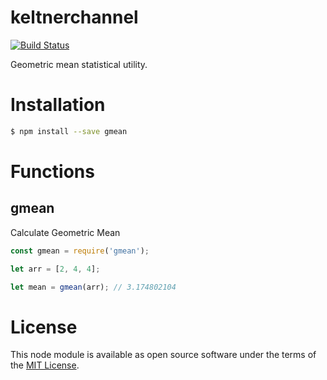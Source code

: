 # keltnerchannel

[![Build Status](https://travis-ci.org/cpankaj/gmean.svg?branch=master)](https://travis-ci.org/cpankaj/gmean)

Geometric mean statistical utility.

# Installation
```sh
$ npm install --save gmean
```

# Functions

## gmean

Calculate Geometric Mean

```javascript
const gmean = require('gmean');

let arr = [2, 4, 4];

let mean = gmean(arr); // 3.174802104
```

# License
This node module is available as open source software under the terms of the [MIT License](http://opensource.org/licenses/MIT).
